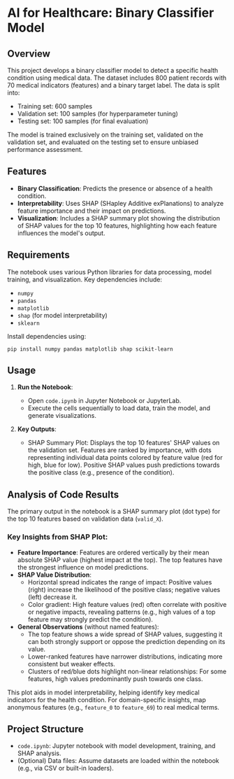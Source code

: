 # AI for Healthcare: Binary Classifier Model

## Overview
This project develops a binary classifier model to detect a specific health condition using medical data. The dataset includes 800 patient records with 70 medical indicators (features) and a binary target label. The data is split into:
- Training set: 600 samples
- Validation set: 100 samples (for hyperparameter tuning)
- Testing set: 100 samples (for final evaluation)

The model is trained exclusively on the training set, validated on the validation set, and evaluated on the testing set to ensure unbiased performance assessment.

## Features
- **Binary Classification**: Predicts the presence or absence of a health condition.
- **Interpretability**: Uses SHAP (SHapley Additive exPlanations) to analyze feature importance and their impact on predictions.
- **Visualization**: Includes a SHAP summary plot showing the distribution of SHAP values for the top 10 features, highlighting how each feature influences the model's output.

## Requirements
The notebook uses various Python libraries for data processing, model training, and visualization. Key dependencies include:
- `numpy`
- `pandas`
- `matplotlib`
- `shap` (for model interpretability)
- `sklearn` 

Install dependencies using:
```
pip install numpy pandas matplotlib shap scikit-learn
```

## Usage
1. **Run the Notebook**:
   - Open `code.ipynb` in Jupyter Notebook or JupyterLab.
   - Execute the cells sequentially to load data, train the model, and generate visualizations.

2. **Key Outputs**:
   - SHAP Summary Plot: Displays the top 10 features' SHAP values on the validation set. Features are ranked by importance, with dots representing individual data points colored by feature value (red for high, blue for low). Positive SHAP values push predictions towards the positive class (e.g., presence of the condition).

## Analysis of Code Results
The primary output in the notebook is a SHAP summary plot (dot type) for the top 10 features based on validation data (`valid_X`). 

### Key Insights from SHAP Plot:
- **Feature Importance**: Features are ordered vertically by their mean absolute SHAP value (highest impact at the top). The top features have the strongest influence on model predictions.
- **SHAP Value Distribution**:
  - Horizontal spread indicates the range of impact: Positive values (right) increase the likelihood of the positive class; negative values (left) decrease it.
  - Color gradient: High feature values (red) often correlate with positive or negative impacts, revealing patterns (e.g., high values of a top feature may strongly predict the condition).
- **General Observations** (without named features):
  - The top feature shows a wide spread of SHAP values, suggesting it can both strongly support or oppose the prediction depending on its value.
  - Lower-ranked features have narrower distributions, indicating more consistent but weaker effects.
  - Clusters of red/blue dots highlight non-linear relationships: For some features, high values predominantly push towards one class.

This plot aids in model interpretability, helping identify key medical indicators for the health condition. For domain-specific insights, map anonymous features (e.g., `feature_0` to `feature_69`) to real medical terms.

## Project Structure
- `code.ipynb`: Jupyter notebook with model development, training, and SHAP analysis.
- (Optional) Data files: Assume datasets are loaded within the notebook (e.g., via CSV or built-in loaders).
